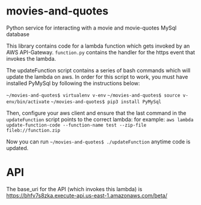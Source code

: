 # movies-and-quotes
Python service for interacting with a movie and movie-quotes MySql database

This library contains code for a lambda function which gets invoked by an AWS API-Gateway.
`function.py` contains the handler for the https event that invokes the lambda.

The updateFunction script contains a series of bash commands which will update the lambda on aws.
In order for this script to work, you must have installed PyMySql by following the instructions below:

`~/movies-and-quotes$ virtualenv v-env`
`~/movies-and-quotes$ source v-env/bin/activate`
`~/movies-and-quotes$ pip3 install PyMySql`

Then, configure your aws client and ensure that the last command in the `updateFunction` script points to the correct lambda: for example: `aws lambda update-function-code --function-name test --zip-file fileb://function.zip`

Now you can run `~/movies-and-quotes$ ./updateFunction` anytime code is updated.

# API
The base_uri for the API (which invokes this lambda) is https://bhfv7s8zka.execute-api.us-east-1.amazonaws.com/beta/ 
